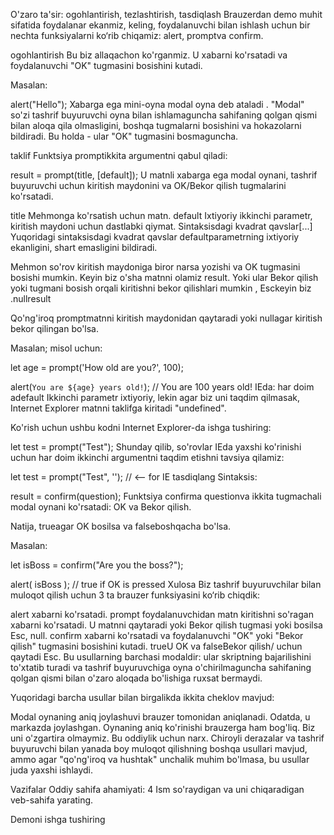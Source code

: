 O'zaro ta'sir: ogohlantirish, tezlashtirish, tasdiqlash
Brauzerdan demo muhit sifatida foydalanar ekanmiz, keling, foydalanuvchi bilan ishlash uchun bir nechta funksiyalarni ko‘rib chiqamiz: alert, promptva confirm.

ogohlantirish
Bu biz allaqachon ko'rganmiz. U xabarni ko'rsatadi va foydalanuvchi "OK" tugmasini bosishini kutadi.

Masalan:

alert("Hello");
Xabarga ega mini-oyna modal oyna deb ataladi . "Modal" so'zi tashrif buyuruvchi oyna bilan ishlamaguncha sahifaning qolgan qismi bilan aloqa qila olmasligini, boshqa tugmalarni bosishini va hokazolarni bildiradi. Bu holda - ular "OK" tugmasini bosmaguncha.

taklif
Funktsiya promptikkita argumentni qabul qiladi:

result = prompt(title, [default]);
U matnli xabarga ega modal oynani, tashrif buyuruvchi uchun kiritish maydonini va OK/Bekor qilish tugmalarini ko'rsatadi.

title
Mehmonga ko'rsatish uchun matn.
default
Ixtiyoriy ikkinchi parametr, kiritish maydoni uchun dastlabki qiymat.
Sintaksisdagi kvadrat qavslar[...]
Yuqoridagi sintaksisdagi kvadrat qavslar defaultparametrning ixtiyoriy ekanligini, shart emasligini bildiradi.

Mehmon so'rov kiritish maydoniga biror narsa yozishi va OK tugmasini bosishi mumkin. Keyin biz o'sha matnni olamiz result. Yoki ular Bekor qilish yoki tugmani bosish orqali kiritishni bekor qilishlari mumkin , Esckeyin biz .nullresult

Qo'ng'iroq promptmatnni kiritish maydonidan qaytaradi yoki nullagar kiritish bekor qilingan bo'lsa.

Masalan; misol uchun:

let age = prompt('How old are you?', 100);

alert(`You are ${age} years old!`); // You are 100 years old!
IEda: har doim adefault
Ikkinchi parametr ixtiyoriy, lekin agar biz uni taqdim qilmasak, Internet Explorer matnni taklifga kiritadi "undefined".

Ko'rish uchun ushbu kodni Internet Explorer-da ishga tushiring:

let test = prompt("Test");
Shunday qilib, so'rovlar IEda yaxshi ko'rinishi uchun har doim ikkinchi argumentni taqdim etishni tavsiya qilamiz:

let test = prompt("Test", ''); // <-- for IE
tasdiqlang
Sintaksis:

result = confirm(question);
Funktsiya confirma questionva ikkita tugmachali modal oynani ko'rsatadi: OK va Bekor qilish.

Natija, trueagar OK bosilsa va falseboshqacha bo'lsa.

Masalan:

let isBoss = confirm("Are you the boss?");

alert( isBoss ); // true if OK is pressed
Xulosa
Biz tashrif buyuruvchilar bilan muloqot qilish uchun 3 ta brauzer funksiyasini ko‘rib chiqdik:

alert
xabarni ko'rsatadi.
prompt
foydalanuvchidan matn kiritishni so'ragan xabarni ko'rsatadi. U matnni qaytaradi yoki Bekor qilish tugmasi yoki bosilsa Esc, null.
confirm
xabarni ko'rsatadi va foydalanuvchi "OK" yoki "Bekor qilish" tugmasini bosishini kutadi. trueU OK va falseBekor qilish/ uchun qaytadi Esc.
Bu usullarning barchasi modaldir: ular skriptning bajarilishini to'xtatib turadi va tashrif buyuruvchiga oyna o'chirilmaguncha sahifaning qolgan qismi bilan o'zaro aloqada bo'lishiga ruxsat bermaydi.

Yuqoridagi barcha usullar bilan birgalikda ikkita cheklov mavjud:

Modal oynaning aniq joylashuvi brauzer tomonidan aniqlanadi. Odatda, u markazda joylashgan.
Oynaning aniq ko'rinishi brauzerga ham bog'liq. Biz uni o'zgartira olmaymiz.
Bu oddiylik uchun narx. Chiroyli derazalar va tashrif buyuruvchi bilan yanada boy muloqot qilishning boshqa usullari mavjud, ammo agar "qo'ng'iroq va hushtak" unchalik muhim bo'lmasa, bu usullar juda yaxshi ishlaydi.

Vazifalar
Oddiy sahifa
ahamiyati: 4
Ism so'raydigan va uni chiqaradigan veb-sahifa yarating.

Demoni ishga tushiring